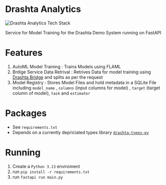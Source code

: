 # Drashta Analytics

![Drashta Analytics Tech Stack](https://github-readme-tech-stack.vercel.app/api/cards?title=Drashta+Analytics+Tech+Stack&lineCount=3&line1=FLAML%2CFLAML%2CF4842D%3Bscikitlearn%2Cscikitlearn%2CF7931E%3B&line2=pydantic%2Cpydantic%2CE92063%3Bpandas%2Cpandas%2C150458%3B&line3=fastapi%2Cfastapi%2C009688%3BSQLModel%2CSQLModel%2C512BD4%3Bsqlite%2Csqlite%2C003B57%3B)


Service for Model Training for the Drashta Demo System running on FastAPI

# Features

1. AutoML Model Training : Trains Models using FLAML
2. Brdige Service Data Retrival : Retrives Data for model training using [Drashta Bridge](https://github.com/learners-analytica/drashta-bridge) and splits as per the request
3. Model Registry : Stores Model Files and hold metadata in a SQLite File including `model_name` , `columns` (input columns for model) , `target` (target column of model), `task` and `estimator`

# Packages 
* See `requirements.txt`
* Depends on a currently depriciated types library [`drashta-types-py`](https://github.com/learners-analytica/drashta-types-py)

# Running
1. Create a `Python 3.13` enviroment
2. run `pip install -r requirements.txt`
3. run `fastapi run main.py`

